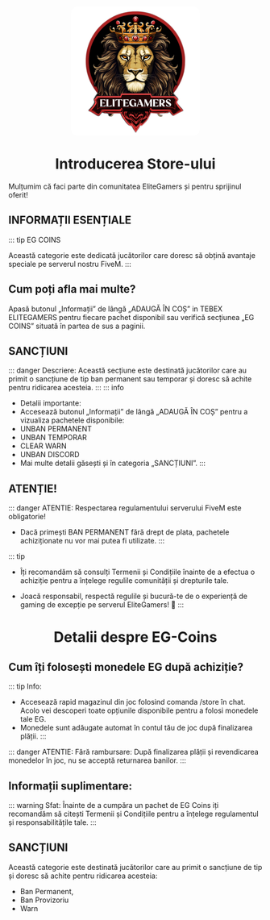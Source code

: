 <img src="../public/elitegamers.png" alt="pozaRegulament" width="256" height="256" style="display: block; margin: 0px auto; border-radius: 1%; border-radius: 5%;">

# <center>**Introducerea Store-ului**</center>


 Mulțumim că faci parte din comunitatea EliteGamers și pentru sprijinul oferit! 

##  INFORMAȚII ESENȚIALE

::: tip EG COINS

Această categorie este dedicată jucătorilor care doresc să obțină avantaje speciale pe serverul nostru FiveM.
:::

##  Cum poți afla mai multe?
 Apasă butonul „Informații” de lângă „ADAUGĂ ÎN COȘ” in TEBEX ELITEGAMERS pentru fiecare pachet disponibil sau verifică secțiunea „EG COINS” situată în partea de sus a paginii.

##  SANCȚIUNI
::: danger Descriere:
Această secțiune este destinată jucătorilor care au primit o sancțiune de tip ban permanent sau temporar și doresc să achite pentru ridicarea acesteia.
:::
::: info
-  Detalii importante:
-  Accesează butonul „Informații” de lângă „ADAUGĂ ÎN COȘ” pentru a vizualiza pachetele disponibile:
-  UNBAN PERMANENT
-  UNBAN TEMPORAR
-  CLEAR WARN
-  UNBAN DISCORD
- Mai multe detalii găsești și în categoria „SANCȚIUNI”.
:::

##  ATENȚIE!
::: danger ATENTIE:
 Respectarea regulamentului serverului FiveM este obligatorie!
- Dacă primești BAN PERMANENT fără drept de plata, pachetele achiziționate nu vor mai putea fi utilizate.
:::

::: tip
-  Îți recomandăm să consulți Termenii și Condițiile înainte de a efectua o achiziție pentru a înțelege regulile comunității și drepturile tale.

-  Joacă responsabil, respectă regulile și bucură-te de o experiență de gaming de excepție pe serverul EliteGamers! 🚀
:::

## <h1 style="font-size: 2em;"><center>**Detalii despre EG-Coins**</center></h1>


##  Cum îți folosești monedele EG după achiziție?
::: tip Info:
-  Accesează rapid magazinul din joc folosind comanda /store în chat. Acolo vei descoperi toate opțiunile disponibile pentru a folosi monedele tale EG.
-  Monedele sunt adăugate automat în contul tău de joc după finalizarea plății.
:::

::: danger ATENTIE:
 Fără rambursare:
După finalizarea plății și revendicarea monedelor în joc, nu se acceptă returnarea banilor.
:::

##  Informații suplimentare:

::: warning Sfat:
Înainte de a cumpăra un pachet de EG Coins iți recomandăm să citești Termenii și Condițiile pentru a înțelege regulamentul și responsabilitățile tale.
:::

##  SANCȚIUNI

Această categorie este destinată jucătorilor care au primit o sancțiune de tip și doresc să achite pentru ridicarea acesteia:
- Ban Permanent, 
- Ban Provizoriu 
- Warn 
